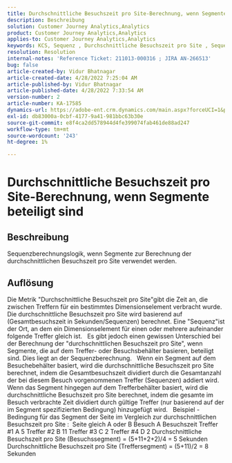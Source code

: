 ```yaml
---
title: Durchschnittliche Besuchszeit pro Site-Berechnung, wenn Segmente beteiligt sind
description: Beschreibung
solution: Customer Journey Analytics,Analytics
product: Customer Journey Analytics,Analytics
applies-to: Customer Journey Analytics,Analytics
keywords: KCS, Sequenz , Durchschnittliche Besuchszeit pro Site , Sequenzlogik
resolution: Resolution
internal-notes: 'Reference Ticket: 211013-000316 ; JIRA AN-266513'
bug: false
article-created-by: Vidur Bhatnagar
article-created-date: 4/28/2022 7:25:04 AM
article-published-by: Vidur Bhatnagar
article-published-date: 4/28/2022 7:33:54 AM
version-number: 2
article-number: KA-17585
dynamics-url: https://adobe-ent.crm.dynamics.com/main.aspx?forceUCI=1&pagetype=entityrecord&etn=knowledgearticle&id=5e824c51-c4c6-ec11-a7b6-0022480a1d64
exl-id: db83000a-0cbf-4177-9a41-981bbc63b30e
source-git-commit: e8f4ca2dd578944d4fe399074fab461de88ad247
workflow-type: tm+mt
source-wordcount: '243'
ht-degree: 1%

---
```


# Durchschnittliche Besuchszeit pro Site-Berechnung, wenn Segmente beteiligt sind

## Beschreibung

Sequenzberechnungslogik, wenn Segmente zur Berechnung der durchschnittlichen Besuchszeit pro Site verwendet werden. 

## Auflösung


Die Metrik &quot;Durchschnittliche Besuchszeit pro Site&quot;gibt die Zeit an, die zwischen Treffern für ein bestimmtes Dimensionselement verbracht wurde. Die durchschnittliche Besuchszeit pro Site wird basierend auf (Gesamtbesuchszeit in Sekunden/Sequenzen) berechnet. Eine &quot;Sequenz&quot;ist der Ort, an dem ein Dimensionselement für einen oder mehrere aufeinander folgende Treffer gleich ist.
 
Es gibt jedoch einen gewissen Unterschied bei der Berechnung der &quot;durchschnittlichen Besuchszeit pro Site&quot;, wenn Segmente, die auf dem Treffer- oder Besuchsbehälter basieren, beteiligt sind. Dies liegt an der Sequenzberechnung.
 
Wenn ein Segment auf dem Besuchebehälter basiert, wird die durchschnittliche Besuchszeit pro Site berechnet, indem die Gesamtbesuchszeit dividiert durch die Gesamtanzahl der bei diesem Besuch vorgenommenen Treffer (Sequenzen) addiert wird.
Wenn das Segment hingegen auf dem Trefferbehälter basiert, wird die durchschnittliche Besuchszeit pro Site berechnet, indem die gesamte im Besuch verbrachte Zeit dividiert durch gültige Treffer (nur basierend auf der im Segment spezifizierten Bedingung) hinzugefügt wird.
 
Beispiel - Bedingung für das Segment der Seite im Vergleich zur durchschnittlichen Besuchszeit pro Site :  Seite gleich A oder B Besuch A Besuchszeit Treffer #1 A 5 Treffer #2 B 11 Treffer #3 C 2 Treffer #4 D 2 Durchschnittliche Besuchszeit pro Site (Besuchssegment) = (5+11+2+2)/4 = 5 Sekunden Durchschnittliche Besuchszeit pro Site (Treffersegment) = (5+11)/2 = 8 Sekunden
